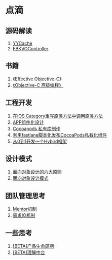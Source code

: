 # 点滴

## 源码解读

1. [YYCache](https://github.com/BrooksWon/Blogs/blob/master/3rd/YYCache/%E8%AF%BB%20YYCache.md)
2. [FBKVOController](https://github.com/BrooksWon/Blogs/blob/master/3rd/FBKVOController/%E8%AF%BB%20FBKVOController.md)

## 书籍

1. [《Effective Objective-C》](https://github.com/BrooksWon/Blogs/tree/master/books/%E3%80%8AEffective%20Objective-C%E3%80%8B)
2. [《Objective-C 高级编程》](https://github.com/BrooksWon/Blogs/tree/master/books/%E3%80%8AObjective-C%20%E9%AB%98%E7%BA%A7%E7%BC%96%E7%A8%8B%E3%80%8B)

## 工程开发

1. [在iOS Category重写原类方法中调用原类方法](https://github.com/BrooksWon/Blogs/blob/master/dev/%E5%9C%A8iOS%20Category%E9%87%8D%E5%86%99%E5%8E%9F%E7%B1%BB%E6%96%B9%E6%B3%95%E4%B8%AD%E8%B0%83%E7%94%A8%E5%8E%9F%E7%B1%BB%E6%96%B9%E6%B3%95t.md)
2. [APP组件化设计](https://github.com/BrooksWon/Blogs/blob/master/dev/APP%E7%BB%84%E4%BB%B6%E5%8C%96%E8%AE%BE%E8%AE%A1.md)
3. [Cocoapods 私有库制作](https://github.com/BrooksWon/Blogs/blob/master/dev/Cocoapods%20%E7%A7%81%E6%9C%89%E5%BA%93%E5%88%B6%E4%BD%9C.md)
4. [利用fastlane脚本化发布CocoaPods私有化组件](https://github.com/BrooksWon/Blogs/blob/master/dev/%E5%88%A9%E7%94%A8fastlane%E8%84%9A%E6%9C%AC%E5%8C%96%E5%8F%91%E5%B8%83CocoaPods%E7%A7%81%E6%9C%89%E5%8C%96%E7%BB%84%E4%BB%B6.md)
5. [从0到1开发一个Hybird框架](https://github.com/BrooksWon/Blogs/blob/master/dev/Hybird%E6%96%B9%E6%A1%88.md)

## 设计模式

1. [面向对象设计的六大原则](https://github.com/BrooksWon/Blogs/blob/master/Object-oriented%20design%20pattern/%E9%9D%A2%E5%90%91%E5%AF%B9%E8%B1%A1%E8%AE%BE%E8%AE%A1%E7%9A%84%E5%85%AD%E5%A4%A7%E5%8E%9F%E5%88%99/README.md)
2. [面向对象设计模式](https://github.com/BrooksWon/Blogs/blob/master/Object-oriented%20design%20pattern/README.md)

## 团队管理思考

1. [Mentor机制](https://github.com/BrooksWon/Blogs/blob/master/manager/%E5%9B%A2%E9%98%9F%E7%AE%A1%E7%90%86%E6%80%9D%E8%80%83%E4%B9%8BMentor%E6%9C%BA%E5%88%B6.md)
2. [需求IO机制](https://github.com/BrooksWon/Blogs/blob/master/manager/%E5%9B%A2%E9%98%9F%E7%AE%A1%E7%90%86%E6%80%9D%E8%80%83%E4%B9%8B%E9%9C%80%E6%B1%82IO%E6%9C%BA%E5%88%B6.md)

## 一些思考

1. [[BETA]产品生命周期](https://github.com/BrooksWon/Blogs/tree/master/think/product)
2. [[BETA]理解中台](https://github.com/BrooksWon/Blogs/blob/master/think/zhongtai/README.md)
